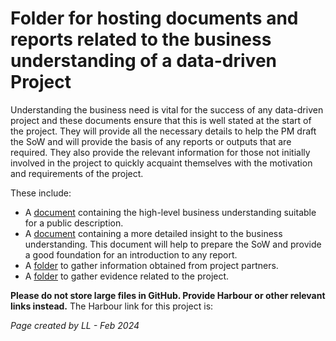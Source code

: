# Folder for hosting documents and reports related to the business understanding of a data-driven Project

Understanding the business need is vital for the success of any data-driven project and these documents ensure that this is well stated at the start of the project. They will provide all the necessary details to help the PM draft the SoW and will provide the basis of any reports or outputs that are required. They also provide the relevant information for those not initially involved in the project to quickly acquaint themselves with the motivation and requirements of the project. 

These include:

* A [document](/docs/1.BusinessUnderstanding/High-levelBusinessUnderstanding.md) containing the high-level business understanding suitable for a public description.
* A [document](/docs/1.BusinessUnderstanding/DetailedBusinessUnderstanding.md) containing a more detailed insight to the business understanding. This document will help to prepare the SoW and provide a good foundation for an introduction to any report. 
* A [folder](/docs/1.BusinessUnderstanding/PartnerRelatedDocuments/) to gather information obtained from project partners.
* A [folder](/docs/1.BusinessUnderstanding/BusinessNeedEvidence/) to gather evidence related to the project.


 **Please do not store large files in GitHub. Provide Harbour or other relevant links instead.**
 The Harbour link for this project is: 

 *Page created by LL - Feb 2024*